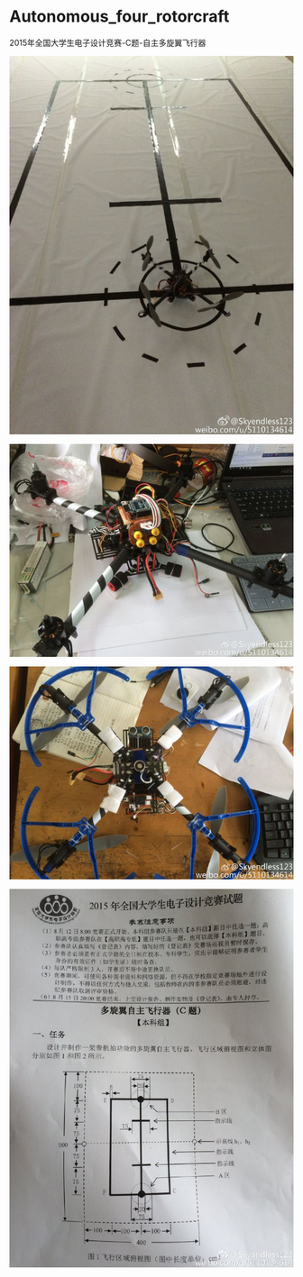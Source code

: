 # Autonomous_four_rotorcraft
2015年全国大学生电子设计竞赛-C题-自主多旋翼飞行器

![image](https://github.com/Skyendless/Autonomous_four_rotorcraft/raw/master/picture/1234.jpg)

![image](https://github.com/Skyendless/Autonomous_four_rotorcraft/raw/master/picture/2234.jpg)

![image](https://github.com/Skyendless/Autonomous_four_rotorcraft/raw/master/picture/3234.jpg)

![image](https://github.com/Skyendless/Autonomous_four_rotorcraft/raw/master/picture/4234.jpg)
